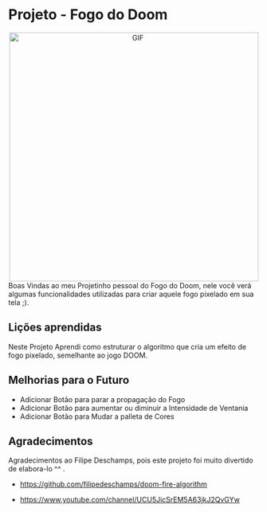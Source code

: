 
# Projeto - Fogo do Doom
<div align="center">
<img src="https://cdn.discordapp.com/attachments/868183044148834317/912528716192698368/2.gif"  alt="GIF" height="500px" />
</div>
Boas Vindas ao meu Projetinho pessoal do Fogo do Doom, nele você verá algumas funcionalidades utilizadas para criar aquele fogo pixelado em sua tela ;).


## Lições aprendidas

Neste Projeto Aprendi como estruturar o algoritmo que cria um efeito de fogo pixelado, semelhante ao jogo DOOM.

## Melhorias para o Futuro

* Adicionar Botão para parar a propagação do Fogo
* Adicionar Botão para aumentar ou diminuir a Intensidade de Ventania 
* Adicionar Botão para Mudar a palleta de Cores
## Agradecimentos

Agradecimentos ao Filipe Deschamps, pois este projeto foi muito divertido de elabora-lo ^^ .

* https://github.com/filipedeschamps/doom-fire-algorithm

* https://www.youtube.com/channel/UCU5JicSrEM5A63jkJ2QvGYw

